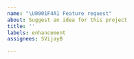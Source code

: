 ```yaml
---
name: "\U0001F4A1 Feature request"
about: Suggest an idea for this project
title: ''
labels: enhancement
assignees: SVijayB

---
```


<!-- ⚠️⚠️ Do Not Delete These Comments. ⚠️⚠️ -->
<!-- Read our Rules of Conduct: https://github.com/SVijayB/PyJects/blob/master/.github/CODE_OF_CONDUCT.md -->
<!-- Please search existing issues to avoid creating duplicates. -->
<!--- Provide a general summary of your question in the Title above -->

<!-- Describe the feature you'd like. -->



<!-- Before submitting, click on the preview tab to check your work so far-->
